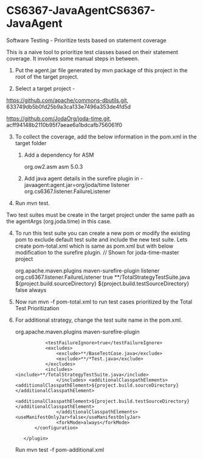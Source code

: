 # CS6367-JavaAgentCS6367-JavaAgent

Software Testing - Prioritize tests based on statement coverage

This is a naive tool to prioritize test classes based on their statement coverage. It involves some manual steps in between.
1. Put the agent.jar file generated by mvn package of this project in the root of the target project.

2. Select a target project -

https://github.com/apache/commons-dbutils.git, 633749db5b0fd25b9a3ca133e7496a353de4fd5d

https://github.com/JodaOrg/joda-time.git, acff94148b2110b95f7aeae6a1bdcafb756061f0

3. To collect the coverage, add the below information in the pom.xml in the target folder

	1. Add a dependency for ASM 
	
		<dependency>
			<groupId>org.ow2.asm</groupId>
			<artifactId>asm</artifactId>
			<version>5.0.3</version>
		</dependency>
		
	2. Add java agent details in the surefire plugin in <build>
		<argLine>-javaagent:agent.jar=org/joda/time</argLine> <!--Mention the package name whose classes you would like to instrument-->
			<properties>
				<property>
					<name>listener</name>
					<value>org.cs6367.listener.FailureListener</value>
				</property>
		</properties>

3. Run mvn test.

Two test suites must be create in the target project under the same path as the agentArgs (org.joda.time) in this case.

4. To run this test suite you can create a new pom or modify the existing pom to exclude default test suite and include the new test suite.
Lets create pom-total.xml which is same as pom.xml but with below modification to the surefire plugin. 
// Shown for joda-time-master project

	<plugin>
				<groupId>org.apache.maven.plugins</groupId>
				<artifactId>maven-surefire-plugin</artifactId>
				<configuration>
					<properties>
						<property>
							<name>listener</name>
							<value>org.cs6367.listener.FailureListener</value>
						</property>
					</properties>
					<testFailureIgnore>true</testFailureIgnore>
					<includes>
						<include>**/TotalStrategyTestSuite.java</include>
					</includes>
					<additionalClasspathElements> <additionalClasspathElement>${project.build.sourceDirectory}</additionalClasspathElement> 
						<additionalClasspathElement>${project.build.testSourceDirectory}</additionalClasspathElement> 
						</additionalClasspathElements> <useManifestOnlyJar>false</useManifestOnlyJar> 
						<forkMode>always</forkMode>
				</configuration>
	</plugin>
  
  5. Now run mvn -f pom-total.xml to run test cases prioritized by the Total Test Prioritization
  
  6. For additional strategy, change the test suite name in the pom.xml. 
  
     <plugin>
				<groupId>org.apache.maven.plugins</groupId>
				<artifactId>maven-surefire-plugin</artifactId>
				<configuration>
					
					<testFailureIgnore>true</testFailureIgnore>
					<excludes>
						<exclude>**/BaseTestCase.java</exclude>
						<exclude>**/*Test.java</exclude>
					</excludes>
					<includes> <include>**/TotalStrategyTestSuite.java</include> 
						</includes> <additionalClasspathElements> <additionalClasspathElement>${project.build.sourceDirectory}</additionalClasspathElement> 
						<additionalClasspathElement>${project.build.testSourceDirectory}</additionalClasspathElement> 
						</additionalClasspathElements> <useManifestOnlyJar>false</useManifestOnlyJar> 
						<forkMode>always</forkMode>
				</configuration>

			</plugin>
     
     Run mvn test -f pom-additional.xml
     
 
